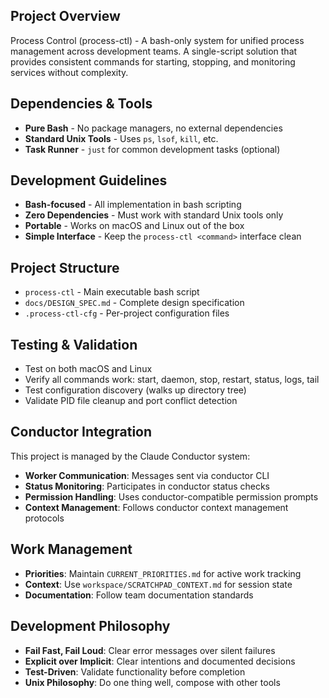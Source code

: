 ## Project Overview
Process Control (process-ctl) - A bash-only system for unified process management across development teams. A single-script solution that provides consistent commands for starting, stopping, and monitoring services without complexity.

## Dependencies & Tools
- **Pure Bash** - No package managers, no external dependencies
- **Standard Unix Tools** - Uses `ps`, `lsof`, `kill`, etc.
- **Task Runner** - `just` for common development tasks (optional)

## Development Guidelines
- **Bash-focused** - All implementation in bash scripting
- **Zero Dependencies** - Must work with standard Unix tools only
- **Portable** - Works on macOS and Linux out of the box
- **Simple Interface** - Keep the `process-ctl <command>` interface clean

## Project Structure
- `process-ctl` - Main executable bash script
- `docs/DESIGN_SPEC.md` - Complete design specification
- `.process-ctl-cfg` - Per-project configuration files

## Testing & Validation
- Test on both macOS and Linux
- Verify all commands work: start, daemon, stop, restart, status, logs, tail
- Test configuration discovery (walks up directory tree)
- Validate PID file cleanup and port conflict detection

## Conductor Integration
This project is managed by the Claude Conductor system:
- **Worker Communication**: Messages sent via conductor CLI
- **Status Monitoring**: Participates in conductor status checks
- **Permission Handling**: Uses conductor-compatible permission prompts
- **Context Management**: Follows conductor context management protocols

## Work Management
- **Priorities**: Maintain `CURRENT_PRIORITIES.md` for active work tracking
- **Context**: Use `workspace/SCRATCHPAD_CONTEXT.md` for session state
- **Documentation**: Follow team documentation standards

## Development Philosophy
- **Fail Fast, Fail Loud**: Clear error messages over silent failures
- **Explicit over Implicit**: Clear intentions and documented decisions
- **Test-Driven**: Validate functionality before completion
- **Unix Philosophy**: Do one thing well, compose with other tools
